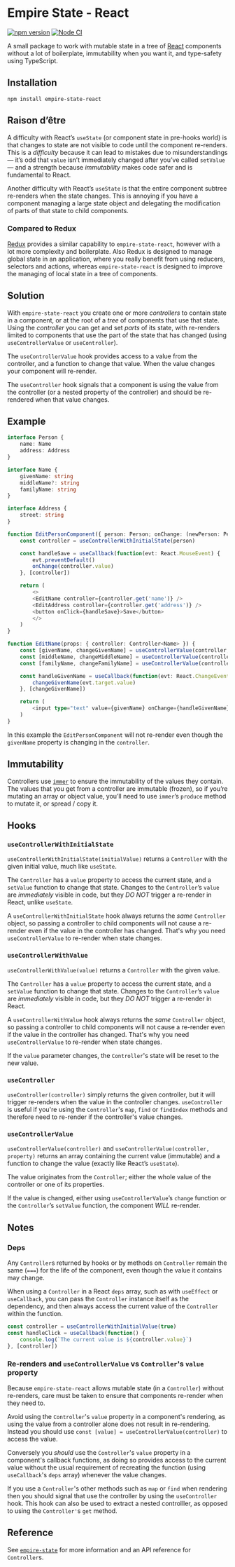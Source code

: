 # Empire State - React

[![npm version](https://badge.fury.io/js/empire-state-react.svg)](https://badge.fury.io/js/empire-state-react)
[![Node CI](https://github.com/karlvr/empire-state/actions/workflows/github-actions-build.yml/badge.svg)](https://github.com/karlvr/empire-state/actions/workflows/github-actions-build.yml)

A small package to work with mutable state in a tree of [React](https://reactjs.org) components without a lot of boilerplate, immutability when you want it, and type-safety using TypeScript.

## Installation

```shell
npm install empire-state-react
```

## Raison d’être

A difficulty with React’s `useState` (or component state in pre-hooks world) is that changes to state are not visible to code until the component re-renders. This is a _difficulty_ because it can lead to mistakes due to misunderstandings — it’s odd that `value` isn’t immediately changed after you’ve called `setValue` — and a strength because _immutability_ makes code safer and is fundamental to React.

Another difficulty with React’s `useState` is that the entire component subtree re-renders when the state changes. This is annoying if you have a component managing a large state object and delegating the modification of parts of that state to child components.

### Compared to Redux

[Redux](https://redux.js.org) provides a similar capability to `empire-state-react`, however with a lot more complexity and boilerplate. Also Redux is designed to manage global state in an application, where you really benefit from using reducers, selectors and actions, whereas `empire-state-react` is designed to improve the managing of local state in a tree of components.

## Solution

With `empire-state-react` you create one or more _controllers_ to contain state in a component, or at the root of a _tree_ of components that use that state. Using the _controller_ you can get and set _parts_ of its state, with re-renders limited to components that use the part of the state that has changed (using `useControllerValue` or `useController`).

The `useControllerValue` hook provides access to a value from the controller, and a function to change that value. When the value changes your component will re-render.

The `useController` hook signals that a component is using the value from the controller (or a nested property of the controller) and should be re-rendered when that value changes.

## Example

```typescript
interface Person {
	name: Name
	address: Address
}

interface Name {
	givenName: string
	middleName?: string
	familyName: string
}

interface Address {
	street: string
}

function EditPersonComponent({ person: Person; onChange: (newPerson: Person) => void }) {
	const controller = useControllerWithInitialState(person)

	const handleSave = useCallback(function(evt: React.MouseEvent) {
		evt.preventDefault()
		onChange(controller.value)
	}, [controller])

	return (
		<>
		<EditName controller={controller.get('name')} />
		<EditAddress controller={controller.get('address')} />
		<button onClick={handleSave}>Save</button>
		</>
	)
}

function EditName(props: { controller: Controller<Name> }) {
	const [givenName, changeGivenName] = useControllerValue(controller, 'givenName')
	const [middleName, changeMiddleName] = useControllerValue(controller, 'middleName')
	const [familyName, changeFamilyName] = useControllerValue(controller, 'familyName')

	const handleGivenName = useCallback(function(evt: React.ChangeEvent<HTMLInputElement>) {
		changeGivenName(evt.target.value)
	}, [changeGivenName])

	return (
		<input type="text" value={givenName} onChange={handleGivenName} />
	)
}
```

In this example the `EditPersonComponent` will not re-render even though the `givenName` property is changing in the `controller`.

## Immutability

Controllers use [`immer`](https://github.com/immerjs/immer) to ensure the immutability of the values they contain. The values that you get from a controller are immutable (frozen), so if you’re mutating an array or object value, you’ll need to use `immer`’s `produce` method to mutate it, or spread / copy it.

## Hooks

### `useControllerWithInitialState`

`useControllerWithInitialState(initialValue)` returns a `Controller` with the given initial value, much like `useState`.

The `Controller` has a `value` property to access the current state, and a `setValue` function to change that state. Changes to the `Controller`’s `value` are _immediately_ visible in code, but they _DO NOT_ trigger a re-render in React, unlike `useState`.

A `useControllerWithInitialState` hook always returns the _same_ `Controller` object, so passing a controller to child components will not cause a re-render even if the value in the controller has changed. That's why you need `useControllerValue` to re-render when state changes.

### `useControllerWithValue`

`useControllerWithValue(value)` returns a `Controller` with the given value.

The `Controller` has a `value` property to access the current state, and a `setValue` function to change that state. Changes to the `Controller`’s `value` are _immediately_ visible in code, but they _DO NOT_ trigger a re-render in React.

A `useControllerWithValue` hook always returns the _same_ `Controller` object, so passing a controller to child components will not cause a re-render even if the value in the controller has changed. That's why you need `useControllerValue` to re-render when state changes.

If the `value` parameter changes, the `Controller`'s state will be reset to the new value.

### `useController`

`useController(controller)` simply returns the given controller, but it will trigger re-renders when the value in the controller changes.
`useController` is useful if you're using the `Controller`'s `map`, `find` or `findIndex` methods and therefore need to re-render if the
controller's value changes.

### `useControllerValue`

`useControllerValue(controller)` and `useControllerValue(controller, property)` returns an array containing the current value (immutable) and a function to change the value (exactly like React’s `useState`).

The value originates from the `Controller`; either the whole value of the controller or one of its properties.

If the value is changed, either using `useControllerValue`’s `change` function or the `Controller`’s `setValue` function, the component _WILL_ re-render.

## Notes

### Deps

Any `Controller`s returned by hooks or by methods on `Controller` remain the same (`===`) for the life of the component,
even though the value it contains may change.

When using a `Controller` in a React `deps` array, such as with `useEffect` or `useCallback`, you can pass the `Controller`
instance itself as the dependency, and then always access the current value of the `Controller` within the function.

```typescript
const controller = useControllerWithInitialValue(true)
const handleClick = useCallback(function() {
	console.log(`The current value is ${controller.value}`)
}, [controller])
```

### Re-renders and `useControllerValue` vs `Controller`'s `value` property

Because `empire-state-react` allows mutable state (in a `Controller`) without re-renders, care must be taken to ensure that
components re-render when they need to.

Avoid using the `Controller`'s `value` property in a component's rendering, as using the value from a controller alone
does not result in re-rendering. Instead you should use `const [value] = useControllerValue(controller)` to access the value.

Conversely you _should_ use the `Controller`'s `value` property in a component's callback functions, as doing so provides
access to the current value without the usual requirement of recreating the function (using `useCallback`'s `deps` array)
whenever the value changes.

If you use a `Controller`'s other methods such as `map` or `find` when rendering then you should signal that use the
controller by using the `useController` hook. This hook can also be used to extract a nested controlller, as opposed to
using the `Controller'`s `get` method.

## Reference

See [`empire-state`](../core) for more information and an API reference for `Controller`s.
